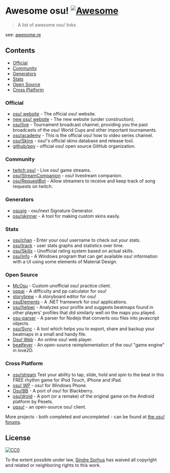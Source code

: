 # Awesome osu! [![Awesome](https://cdn.rawgit.com/sindresorhus/awesome/d7305f38d29fed78fa85652e3a63e154dd8e8829/media/badge.svg)](https://github.com/sindresorhus/awesome)
 
> A list of awesome osu! links

see: [awesome.re](https://awesome.re)

## Contents
- [Official](#official)
- [Community](#community)
- [Generators](#generators)
- [Stats](#stats)
- [Open Source](#open-source)
- [Cross Platform](#cross-platform)

### Official
- [osu! website](https://osu.ppy.sh) - The official osu! website.
- [new osu! website](https://new.ppy.sh) - The new website (under construction).
- [osu!live](https://www.youtube.com/channel/UC04QGgpwL5b53HbMCi4TB7A) - Tournament broadcast channel, providing you the past broadcasts of the osu! World Cups and other important tournaments.
- [osu!academy](https://www.youtube.com/user/osuacademy) - This is the official osu! how to video series channel. 
- [osu!Skins](https://osuskins.info/) - osu!'s official skins database and release tool.
- [github/ppy](https://github.com/ppy/) - official osu! open source GitHub organization.

### Community
- [twitch osu!](https://www.twitch.tv/directory/game/osu!) - Live osu! game streams.
- [osu!StreamCompanion](https://osu.ppy.sh/forum/t/209616) - osu! livestream companion.
- [osu!RequestBot](https://osu.ppy.sh/forum/t/175723) - Allow streamers to receive and keep track of song requests on twitch.

### Generators
- [osusig](https://lemmmy.pw/osusig/) - osu!next Signature Generator.
- [osu!skinner](https://osuskinner.com/) - A tool for making custom skins easily.

### Stats
- [osu!chan](https://syrin.me/osuchan/) - Enter your osu! username to check out your stats.
- [osu!track](https://ameobea.me/osutrack/) - user stats graphs and statistics over time.
- [osu!Skills](https://osuskills.tk/) - Unofficial rating system based on actual skills.
- [osu!info](https://github.com/GreenTurtwig/osu-info) - A Windows program that can get available osu! information with a UI using some elements of Material Design.

### Open Source
- [McOsu](https://github.com/McKay42/McOsu) - Custom unofficial osu! practice client.
- [oppai](https://github.com/Francesco149/oppai) - A difficulty and pp calculator for osu!
- [storybrew](https://github.com/Damnae/storybrew) - A storyboard editor for osu!
- [osuElements](https://github.com/ExCellRaD/osuElements) - A .NET framework for osu! applications.
- [osu!helper](http://www.tyrrrz.me/projects/?id=osuhelper) - Analyzes your profile and suggests beatmaps found in other players' profiles that did similarly well on the maps you played.
- [osu-parser](https://github.com/nojhamster/osu-parser) - A parser for Nodejs that converts osu files into javascript objects.
- [osu!Sync](https://osu.ppy.sh/forum/t/270446/) - A tool which helps you to export, share and backup your beatmaps in a small and handy file.
- [Osu! Web](https://drewdevault.com/osuweb/) - An online osu! web player.
- [beatfever](https://github.com/Sulunia/beatfever) - An open-source reimplementation of the osu! "game engine" in love2D.

### Cross Platform
- [osu!stream](https://osustream.com/) Test your ability to tap, slide, hold and spin to the beat in this FREE rhythm game for iPod Touch, iPhone and iPad.
- [osu! WP](https://www.microsoft.com/nl-nl/store/p/osu-wp/9wzdncrfhxvj) - osu! for Windows Phone.
- [Osu!BB](https://osu.ppy.sh/forum/t/130589) - A port of osu! for Blackberry.
- [osu!droid](https://osu.ppy.sh/forum/t/62680) - A port (or a remake) of the original game on the Android platform by Pesets.
- [opsu!](http://itdelatrisu.github.io/opsu/) - an open-source osu! client.

More projects - both completed and uncompleted - can be found at [the osu! forums](https://osu.ppy.sh/forum/2).
## License

[![CC0](http://mirrors.creativecommons.org/presskit/buttons/88x31/svg/cc-zero.svg)](https://creativecommons.org/publicdomain/zero/1.0/)

To the extent possible under law, [Sindre Sorhus](http://sindresorhus.com) has waived all copyright and related or neighboring rights to this work.